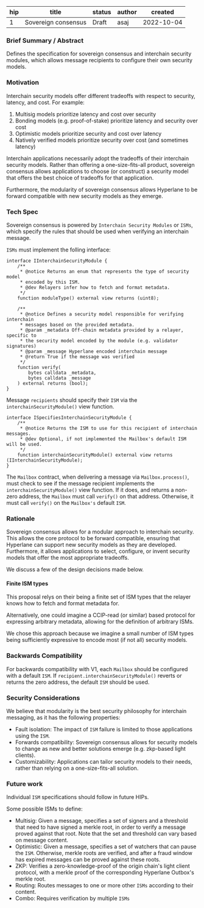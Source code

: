 | hip | title               | status | author | created    |
| --- | ------------------- | ------ | ------ | ---------- |
| 1   | Sovereign consensus | Draft  | asaj   | 2022-10-04 |

### **Brief Summary / Abstract**

Defines the specification for sovereign consensus and interchain security modules, which allows message recipients to configure their own security models.

### **Motivation**

Interchain security models offer different tradeoffs with respect to security, latency, and cost. For example:

1. Multisig models prioritize latency and cost over security
2. Bonding models (e.g. proof-of-stake) prioritize latency and security over cost
3. Optimistic models prioritize security and cost over latency
4. Natively verified models prioritize security over cost (and sometimes latency)

Interchain applications necessarily adopt the tradeoffs of their interchain security models. Rather than offering a one-size-fits-all product, sovereign consensus allows applications to choose (or construct) a security model that offers the best choice of tradeoffs for that application.

Furthermore, the modularity of sovereign consensus allows Hyperlane to be forward compatible with new security models as they emerge.

### **Tech Spec**

Sovereign consensus is powered by `Interchain Security Modules` or `ISMs`, which specify the rules that should be used when verifying an interchain message.

`ISMs` must implement the folling interface:

```
interface IInterchainSecurityModule {
    /**
     * @notice Returns an enum that represents the type of security model
     * encoded by this ISM.
     * @dev Relayers infer how to fetch and format metadata.
     */
    function moduleType() external view returns (uint8);

    /**
     * @notice Defines a security model responsible for verifying interchain
     * messages based on the provided metadata.
     * @param _metadata Off-chain metadata provided by a relayer, specific to
     * the security model encoded by the module (e.g. validator signatures)
     * @param _message Hyperlane encoded interchain message
     * @return True if the message was verified
     */
    function verify(
        bytes calldata _metadata,
        bytes calldata _message
    ) external returns (bool);
}
```

Message `recipients` should specify their `ISM` via the `interchainSecurityModule()` view function.

```
interface ISpecifiesInterchainSecurityModule {
    /**
     * @notice Returns the ISM to use for this recipient of interchain messages.
     * @dev Optional, if not implemented the Mailbox's default ISM will be used.
     */
    function interchainSecurityModule() external view returns (IInterchainSecurityModule);
}
```

The `Mailbox` contract, when delivering a message via `Mailbox.process()`, must check to see if the message recipient implements the `interchainSecurityModule()` view function. If it does, and returns a non-zero address, the `Mailbox` must call `verify()` on that address. Otherwise, it must call `verify()` on the `Mailbox's` default `ISM`.

### **Rationale**

Sovereign consensus allows for a modular approach to interchain security.
This allows the core protocol to be forward compatible, ensuring that Hyperlane can support new security models as they are developed.
Furthermore, it allows applications to select, configure, or invent security models that offer the most appropriate tradeoffs.

We discuss a few of the design decisions made below.

#### Finite ISM types

This proposal relys on their being a finite set of ISM types that the relayer knows how to fetch and format metadata for.

Alternatively, one could imagine a CCIP-read (or similar) based protocol for expressing arbitrary metadata, allowing for the definition of arbitrary ISMs.

We chose this approach because we imagine a small number of ISM types being sufficiently expressive to encode most (if not all) security models.

### **Backwards Compatibility**

For backwards compatibility with V1, each `Mailbox` should be configured with a default `ISM`.
If `recipient.interchainSecurityModule()` reverts or returns the zero address, the default `ISM` should be used.

### **Security Considerations**

We believe that modularity is the best security philosophy for interchain messaging, as it has the following properties:

- Fault isolation: The impact of `ISM` failure is limited to those applications using the `ISM`.
- Forwards compatibility: Sovereign consensus allows for security models to change as new and better solutions emerge (e.g. zkp-based light clients).
- Customizability: Applications can tailor security models to their needs, rather than relying on a one-size-fits-all solution.

### **Future work**

Individual `ISM` specifications should follow in future HIPs.

Some possible ISMs to define:

- Multisig: Given a message, specifies a set of signers and a threshold that need to have signed a merkle root, in order to verify a message proved against that root. Note that the set and threshold can vary based on message content.
- Optimistic: Given a message, specifies a set of watchers that can pause the `ISM`. Otherwise, merkle roots are verified, and after a fraud window has expired messages can be proved against these roots.
- ZKP: Verifies a zero-knowledge-proof of the origin chain's light client protocol, with a merkle proof of the corresponding Hyperlane Outbox's merkle root.
- Routing: Routes messages to one or more other `ISMs` according to their content.
- Combo: Requires verification by multiple `ISMs`
